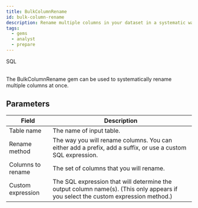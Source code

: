 ```yaml
---
title: BulkColumnRename
id: bulk-column-rename
description: Rename multiple columns in your dataset in a systematic way
tags:
  - gems
  - analyst
  - prepare
---
```


<span class="badge">SQL</span><br/><br/>

The BulkColumnRename gem can be used to systematically rename multiple columns at once.

## Parameters

| Field             | Description                                                                                                                       |
| ----------------- | --------------------------------------------------------------------------------------------------------------------------------- |
| Table name        | The name of input table.                                                                                                          |
| Rename method     | The way you will rename columns. You can either add a prefix, add a suffix, or use a custom SQL expression.                       |
| Columns to rename | The set of columns that you will rename.                                                                                          |
| Custom expression | The SQL expression that will determine the output column name(s). (This only appears if you select the custom expression method.) |
